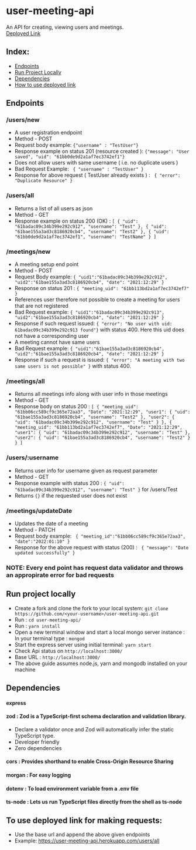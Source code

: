# user-meeting-api
An API for creating, viewing users and meetings. <br>
[Deployed Link](https://user-meeting-api.herokuapp.com/)

## Index:
  * [Endpoints](#endpoints)
  * [Run Project Locally](#localSetup)
  * [Dependencies](#depend)
  * [How to use deployed link](#deployed)

## <a name="endpoints"></a>Endpoints
### /users/new 
  * A user registration endpoint 
  * Method - POST
  * Request body example:  ``` {"username" : "TestUser"} ```  
  * Response example on status 201 (resource created ): ``` {"message": "User saved", "uid": "61bb0de9d2a1af7ec3742ef1"} ```
  * Does not allow users with same username ( i.e. no duplicate users )
  * Bad Request Example: ``` 
    {
      "username" : "TestUser"
    } ```
   * Response for above request ( TestUser already exists ) : ``` {
      "error": "Duplicate Resource"
   }```
 
### /users/all
  * Returns a list of all users as json
  * Method - GET
  * Response example on status 200 (OK) : ``` [
      {
          "uid": "61badac09c34b399e292c912",
          "username": "Test"
      },
      {
          "uid": "61bae155a3ad3c8186920cb4",
          "username": "Test2"
      },
      {
          "uid": "61bb0de9d2a1af7ec3742ef1",
          "username": "TestName"
      }
    ] ```

### /meetings/new
  * A meeting setup end point
  * Method - POST
  * Request Body example: ``` {
      "uid1":"61badac09c34b399e292c912",
      "uid2":"61bae155a3ad3c8186920cb4",
      "date": "2021:12:29"
  } ```
  * Response on status 201 : ``` {
    "meeting_uid": "61bb113bd2a1af7ec3742ef7"
  } ```
  * References user therefore not possible to create a meeting for users that are not registered
  * Bad Request example: ``` {
      "uid1":"61badac09c34b399e292c913",
      "uid2":"61bae155a3ad3c8186920cb4",
      "date": "2021:12:29"
  } ```
  * Response if such request issued: ``` { "error": "No user with uid: 61badac09c34b399e292c913 found"} ``` with status 400. Here this uid does not have a corresponding user
  * A meeting cannot have same users 
  * Bad Request example:  ``` {
      "uid1":"61bae155a3ad3c8186920cb4",
      "uid2":"61bae155a3ad3c8186920cb4",
      "date": "2021:12:29"
  } ```
  * Response if such a request is issued: ``` {
      "error": "A meeting with two same users is not possible"
  } ``` with status 400.

### /meetings/all
  * Returns all meetings info along with user info in those meetings
  * Method - GET
  * Response body on status 200 : ```
  [
      {
          "meeting_uid": "61bb06cc589cf9c365e72aa3",
          "Date": "2021:12:29",
          "user1": {
              "uid": "61bae155a3ad3c8186920cb4",
              "username": "Test2"
          },
          "user2": {
              "uid": "61badac09c34b399e292c912",
              "username": "Test"
          }
      },
      {
          "meeting_uid": "61bb113bd2a1af7ec3742ef7",
          "Date": "2021:12:29",
          "user1": {
              "uid": "61badac09c34b399e292c912",
              "username": "Test"
          },
          "user2": {
              "uid": "61bae155a3ad3c8186920cb4",
              "username": "Test2"
          }
      }
    ] ```
    
### /users/:username
   * Returns user info for username given as request parameter
   * Method - GET
   * Response example with status 200 : ``` {
       "uid": "61badac09c34b399e292c912",
       "username": "Test"
   } ``` for /users/Test
   * Returns ``` {} ``` if the requested user does not exist
    
### /meetings/updateDate
   * Updates the date of a meeting
   * Method - PATCH
   * Request body example: ``` {
     "meeting_id":"61bb06cc589cf9c365e72aa3",
     "date":"2022:01:10"
   }```
   * Response for the above request with status (200) : ``` {
     "message": "Date updated successfully"
   }```
   
### NOTE: Every end point has request data validator and throws an appropirate error for bad requests


## <a name="localSetup"></a>Run project locally 
 * Create a fork and clone the fork to your local system: ``` git clone https://github.com/<your-username>/user-meeting-api.git ```
 * Run : ``` cd user-meeting-api/ ```
 * Run : ``` yarn install ```
 * Open a new terminal window and start a local mongo server instance : In your terminal type : ``` mongod ```
 * Start the express server using initial terminal: ``` yarn start ```
 * Check Api status on ``` http://localhost:3000/ ``` 
 * Base URL : ``` http://localhost:3000/ ```
 * The above guide assumes node.js, yarn and mongodb installed on your machine

## <a name="depend"></a>Dependencies 
 #### express
 #### zod : Zod is a TypeScript-first schema declaration and validation library.
  * Declare a validator once and Zod will automatically infer the static TypeScript type.
  * Developer friendly
  * Zero dependencies
 #### cors : Provides shorthand to enable Cross-Origin Resource Sharing
 #### morgan : For easy logging
 #### dotenv : To load environment variable from a .env file
 #### ts-node : Lets us run TypeScript files directly from the shell as ts-node <file-name>
 
## <a name="deployed"></a>To use deployed link for making requests: 
 * Use the base url and append the above given endpoints
 * Example: https://user-meeting-api.herokuapp.com/users/all
